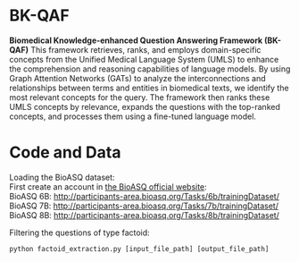 # BK-QAF
**Biomedical Knowledge-enhanced Question Answering Framework (BK-QAF)**
This framework retrieves, ranks, and employs domain-specific concepts from the Unified Medical Language System (UMLS) to enhance the comprehension and reasoning capabilities of language models. By using Graph Attention Networks (GATs) to analyze the interconnections and relationships between terms and entities in biomedical texts,
we identify the most relevant concepts for the query. The framework then ranks these UMLS concepts by relevance, expands the
questions with the top-ranked concepts, and processes them using a fine-tuned language model.


# Code and Data
Loading the BioASQ dataset:<br>
First create an account in [the BioASQ official website](http://participants-area.bioasq.org/):<br>
BioASQ 6B: http://participants-area.bioasq.org/Tasks/6b/trainingDataset/<br> 
BioASQ 7B: http://participants-area.bioasq.org/Tasks/7b/trainingDataset/<br>
BioASQ 8B: http://participants-area.bioasq.org/Tasks/8b/trainingDataset/<br>


Filtering the questions of type factoid:
```
python factoid_extraction.py [input_file_path] [output_file_path]
```

